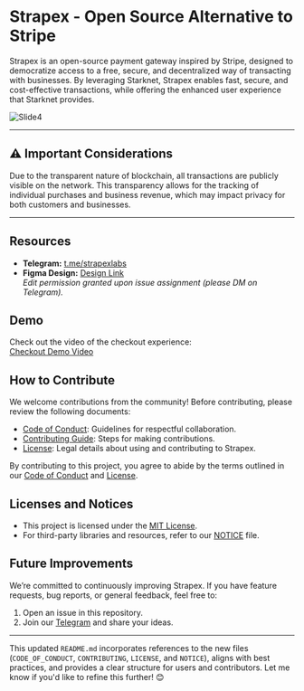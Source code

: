 # **Strapex - Open Source Alternative to Stripe**

Strapex is an open-source payment gateway inspired by Stripe, designed to democratize access to a free, secure, and decentralized way of transacting with businesses. By leveraging Starknet, Strapex enables fast, secure, and cost-effective transactions, while offering the enhanced user experience that Starknet provides.

![Slide4](https://github.com/user-attachments/assets/b9e4e13c-938e-4c29-a684-d94a084c0adf)

---

## **⚠️ Important Considerations**
Due to the transparent nature of blockchain, all transactions are publicly visible on the network. This transparency allows for the tracking of individual purchases and business revenue, which may impact privacy for both customers and businesses.

---

## **Resources**
- **Telegram:** [t.me/strapexlabs](https://t.me/strapexlabs)
- **Figma Design:** [Design Link](https://www.figma.com/design/1ZUxHzVqJw9vlY65cyYyvP/Untitled?node-id=0-1&t=a9OW5jcHrQkMgH0k-1)  
  *Edit permission granted upon issue assignment (please DM on Telegram).*

## **Demo**
Check out the video of the checkout experience:  
[Checkout Demo Video](https://github.com/user-attachments/assets/9c8908ce-e0cc-44d8-b332-2873ce5cdb5c)

## **How to Contribute**
We welcome contributions from the community! Before contributing, please review the following documents:
- [Code of Conduct](CODE_OF_CONDUCT.md): Guidelines for respectful collaboration.
- [Contributing Guide](CONTRIBUTING.md): Steps for making contributions.
- [License](LICENSE): Legal details about using and contributing to Strapex.

By contributing to this project, you agree to abide by the terms outlined in our [Code of Conduct](CODE_OF_CONDUCT.md) and [License](LICENSE).

## **Licenses and Notices**
- This project is licensed under the [MIT License](LICENSE).
- For third-party libraries and resources, refer to our [NOTICE](NOTICE) file.

## **Future Improvements**
We’re committed to continuously improving Strapex. If you have feature requests, bug reports, or general feedback, feel free to:
1. Open an issue in this repository.
2. Join our [Telegram](https://t.me/strapexlabs) and share your ideas.

---

This updated `README.md` incorporates references to the new files (`CODE_OF_CONDUCT`, `CONTRIBUTING`, `LICENSE`, and `NOTICE`), aligns with best practices, and provides a clear structure for users and contributors. Let me know if you'd like to refine this further! 😊
